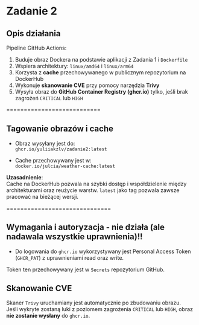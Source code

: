 # Zadanie 2 

## Opis działania

Pipeline GitHub Actions:

1. Buduje obraz Dockera na podstawie aplikacji z Zadania 1 i `Dockerfile`
2. Wspiera architektury: `linux/amd64` i `linux/arm64`
3. Korzysta z **cache** przechowywanego w publicznym repozytorium na DockerHub
4. Wykonuje **skanowanie CVE** przy pomocy narzędzia **Trivy**
5. Wysyła obraz do **GitHub Container Registry (ghcr.io)** tylko, jeśli brak zagrożeń `CRITICAL` lub `HIGH`

===========================

## Tagowanie obrazów i cache

- Obraz wysyłany jest do:  
  `ghcr.io/yuliiakzlv/zadanie2:latest`

- Cache przechowywany jest w:  
  `docker.io/julcia/weather-cache:latest`

**Uzasadnienie**:  
Cache na DockerHub pozwala na szybki dostęp i współdzielenie między architekturami oraz reużycie warstw. `latest` jako tag pozwala zawsze pracować na bieżącej wersji.

==============================

## Wymagania i autoryzacja - nie działa (ale nadawala wszystkie uprawnienia)!!

- Do logowania do `ghcr.io` wykorzystywany jest Personal Access Token (`GHCR_PAT`) z uprawnieniami read oraz write.

Token ten przechowywany jest w `Secrets` repozytorium GitHub.


## Skanowanie CVE

Skaner `Trivy` uruchamiany jest automatycznie po zbudowaniu obrazu.  
Jeśli wykryte zostaną luki z poziomem zagrożenia `CRITICAL` lub `HIGH`, obraz **nie zostanie wysłany** do `ghcr.io`.



